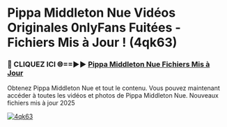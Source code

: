 # Pippa Middleton Nue Vidéos Originales 0nlyFans Fuitées - Fichiers Mis à Jour ! (4qk63)

<h3>🔴 CLIQUEZ ICI 🌐==►► <a href="https://tinyurl.com/2pmr4ezf" rel="nofollow">Pippa Middleton Nue Fichiers Mis à Jour</a></h3>

Obtenez Pippa Middleton Nue et tout le contenu. Vous pouvez maintenant accéder à toutes les vidéos et photos de Pippa Middleton Nue. Nouveaux fichiers mis à jour 2025

[![4qk63](https://i.imgur.com/6SNvagu.gif)](https://tinyurl.com/2pmr4ezf)
